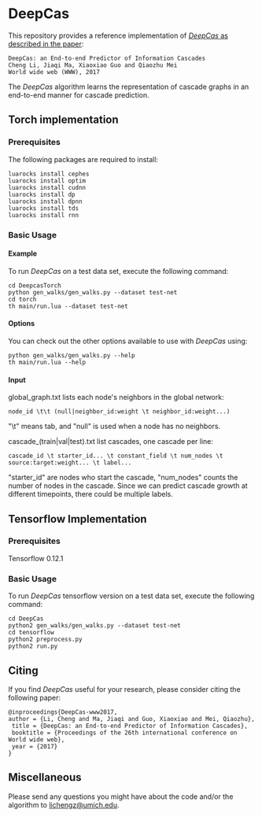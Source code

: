 # DeepCas
This repository provides a reference implementation of [*DeepCas* as described in the paper](https://arxiv.org/abs/1611.05373):
	
	DeepCas: an End-to-end Predictor of Information Cascades
	Cheng Li, Jiaqi Ma, Xiaoxiao Guo and Qiaozhu Mei
	World wide web (WWW), 2017

The *DeepCas* algorithm learns the representation of cascade graphs in an end-to-end manner for cascade prediction.

## Torch implementation
### Prerequisites
The following packages are required to install:

```{r, engine='bash', count_lines}
luarocks install cephes
luarocks install optim
luarocks install cudnn
luarocks install dp
luarocks install dpnn
luarocks install tds
luarocks install rnn
```

### Basic Usage

#### Example
To run *DeepCas* on a test data set, execute the following command:<br/>
```{r, engine='bash', count_lines}
cd DeepcasTorch
python gen_walks/gen_walks.py --dataset test-net
cd torch
th main/run.lua --dataset test-net
```
#### Options
You can check out the other options available to use with *DeepCas* using:<br/>
```{r, engine='bash', count_lines}
python gen_walks/gen_walks.py --help
th main/run.lua --help
```
#### Input
global_graph.txt lists each node's neighbors in the global network:

	node_id \t\t (null|neighbor_id:weight \t neighbor_id:weight...)

"\t" means tab, and "null" is used when a node has no neighbors.

cascade_(train|val|test).txt list cascades, one cascade per line:

	cascade_id \t starter_id... \t constant_field \t num_nodes \t source:target:weight... \t label...

"starter_id" are nodes who start the cascade, "num_nodes" counts the number of nodes in the cascade.
Since we can predict cascade growth at different timepoints, there could be multiple labels. 

## Tensorflow Implementation
### Prerequisites
Tensorflow 0.12.1

### Basic Usage
To run *DeepCas* tensorflow version on a test data set, execute the following command:<br/>
```{r, engine='bash', count_lines}
cd DeepCas
python2 gen_walks/gen_walks.py --dataset test-net
cd tensorflow
python2 preprocess.py
python2 run.py
```

## Citing
If you find *DeepCas* useful for your research, please consider citing the following paper:

	@inproceedings{DeepCas-www2017,
	author = {Li, Cheng and Ma, Jiaqi and Guo, Xiaoxiao and Mei, Qiaozhu},
	 title = {DeepCas: an End-to-end Predictor of Information Cascades},
	 booktitle = {Proceedings of the 26th international conference on World wide web},
	 year = {2017}
	}

## Miscellaneous

Please send any questions you might have about the code and/or the algorithm to <lichengz@umich.edu>.
